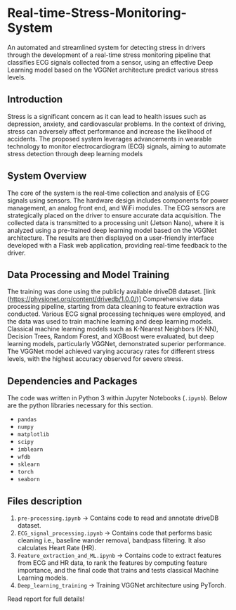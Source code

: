# Real-time-Stress-Monitoring-System
An automated and streamlined system for detecting stress in drivers through the development of a real-time stress monitoring pipeline that classifies ECG signals collected from a sensor, using an effective Deep Learning model based on the VGGNet architecture predict various stress levels.

## Introduction
Stress is a significant concern as it can lead to health issues such as depression, anxiety, and cardiovascular problems. In the context of driving, stress can adversely affect performance and increase the likelihood of accidents. The proposed system leverages advancements in wearable technology to monitor electrocardiogram (ECG) signals, aiming to automate stress detection through deep learning models​

## System Overview
The core of the system is the real-time collection and analysis of ECG signals using sensors. The hardware design includes components for power management, an analog front end, and WiFi modules. The ECG sensors are strategically placed on the driver to ensure accurate data acquisition. The collected data is transmitted to a processing unit (Jetson Nano), where it is analyzed using a pre-trained deep learning model based on the VGGNet architecture. The results are then displayed on a user-friendly interface developed with a Flask web application, providing real-time feedback to the driver​.

## Data Processing and Model Training
The training was done using the publicly available driveDB dataset. [link (https://physionet.org/content/drivedb/1.0.0/)]
Comprehensive data processing pipeline, starting from data cleaning to feature extraction was conducted. Various ECG signal processing techniques were employed, and the data was used to train machine learning and deep learning models. Classical machine learning models such as K-Nearest Neighbors (K-NN), Decision Trees, Random Forest, and XGBoost were evaluated, but deep learning models, particularly VGGNet, demonstrated superior performance. The VGGNet model achieved varying accuracy rates for different stress levels, with the highest accuracy observed for severe stress​.

## Dependencies and Packages

The code was written in Python 3 within Jupyter Notebooks (`.ipynb`).
Below are the python libraries necessary for this section.

- `pandas`
- `numpy`
- `matplotlib`
- `scipy`
- `imblearn`
- `wfdb`
- `sklearn`
- `torch`
- `seaborn`

## Files description

1. `pre-processing.ipynb` -> Contains code to read and annotate driveDB dataset.
2. `ECG_signal_processing.ipynb` -> Contains code that performs basic cleaning i.e., baseline wander removal, bandpass filtering. It also calculates Heart Rate (HR).
3. `Feature_extraction_and_ML.ipynb` -> Contains code to extract features from ECG and HR data, to rank the features by computing feature importance, and the final code that trains and tests classical Machine Learning models.
4. `Deep_learning_training` -> Training VGGNet architecture using PyTorch.

Read report for full details!
